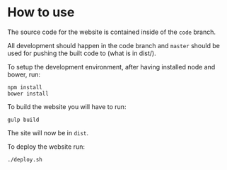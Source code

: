 # How to use

The source code for the website is contained inside of the `code` branch.

All development should happen in the code branch and `master` should be used
for pushing the built code to (what is in dist/).

To setup the development environment, after having installed node and bower,
run:


```
npm install
bower install
```

To build the website you will have to run:

```
gulp build
```

The site will now be in `dist`.

To deploy the website run:

```
./deploy.sh
```
